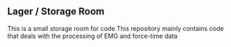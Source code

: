 ## Lager / Storage Room
This is a small storage room for code
This repository mainly contains code that deals with the processing of EMG and force-time data

